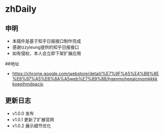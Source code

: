# zhDaily
## 申明
* 本插件是基于知乎日报接口制作完成
* 感谢izzyleung提供的知乎日报接口
* 如有侵权，本人会立即下架扩展应用

##地址
* https://chrome.google.com/webstore/detail/%E7%9F%A5%E4%B9%8E%E6%97%A5%E6%8A%A5web%E7%89%88/hgenmoheeaicmomkkkkkoeeihmdpacio

## 更新日志
* v1.0.0 发布
* v1.0.1 更新了扩展官网
* v1.0.2 展示细节优化
